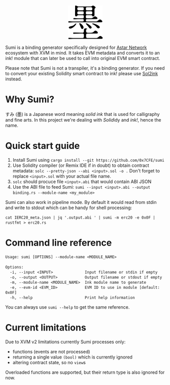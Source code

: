 <p align="center"><img src="media/sumi.png"/><br/></p>

Sumi is a binding generator specifically designed for [Astar Network](https://astar.network) ecosystem with XVM in mind. It takes EVM metadata and converts it to an ink! module that can later be used to call into original EVM smart contract.

Please note that Sumi is not a transpiler, it's a binding generator. If you need to convert your existing Solidity smart contract to ink! please use [Sol2ink](https://github.com/Supercolony-net/sol2ink) instead.

# Why Sumi?

すみ (墨) is a Japanese word meaning *solid ink* that is used for calligraphy and fine arts. In this project we're dealing with *Solid*idy and *ink!*, hence the name.

# Quick start guide

1. Install Sumi using `cargo install --git https://github.com/0x7CFE/sumi`
2. Use Solidity compiler (or Remix IDE if in doubt) to obtain contract metadata: `solc --pretty-json --abi <input>.sol -o .` Don't forget to replace `<input>.sol` with your actual file name.
3. `solc` should procuce file `<input>.abi` that would contain ABI JSON
4. Use the ABI file to feed Sumi: `sumi --input <input>.abi --output binding.rs --module-name <my_module>`

Sumi can also work in pipeline mode. By default it would read from stdin and write to stdout which can be handy for shell processing:

    cat IERC20_meta.json | jq '.output.abi ' | sumi -m erc20 -e 0x0F | rustfmt > erc20.rs

# Command line reference

    Usage: sumi [OPTIONS] --module-name <MODULE_NAME>
    
    Options:
      -i, --input <INPUT>              Input filename or stdin if empty
      -o, --output <OUTPUT>            Output filename or stdout if empty
      -m, --module-name <MODULE_NAME>  Ink module name to generate
      -e, --evm-id <EVM_ID>            EVM ID to use in module [default: 0x0F]
      -h, --help                       Print help information

You can always use `sumi --help` to get the same reference.

# Current limitations

Due to XVM v2 limitations currently Sumi processes only:
- functions (events are not processed)
- returning a single value `(bool)` which is currently ignored
- altering contract state, so no `view`s

Overloaded functions are supported, but their return type is also ignored for now.
